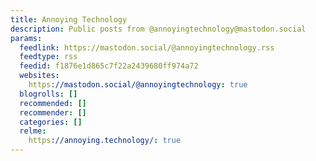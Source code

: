 ```yaml
---
title: Annoying Technology
description: Public posts from @annoyingtechnology@mastodon.social
params:
  feedlink: https://mastodon.social/@annoyingtechnology.rss
  feedtype: rss
  feedid: f1876e1d865c7f22a2439680ff974a72
  websites:
    https://mastodon.social/@annoyingtechnology: true
  blogrolls: []
  recommended: []
  recommender: []
  categories: []
  relme:
    https://annoying.technology/: true
---
```

